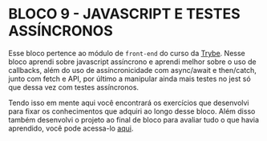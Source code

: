 # BLOCO 9 - JAVASCRIPT E TESTES ASSÍNCRONOS

Esse bloco pertence ao módulo de `front-end` do curso da [Trybe](https://www.betrybe.com/). Nesse bloco aprendi sobre javascript assíncrono e aprendi melhor sobre o uso de callbacks, além do uso de assíncronicidade com async/await e then/catch, junto com fetch e API, por último a manipular ainda mais testes no jest só que dessa vez com testes assíncronos.

Tendo isso em mente aqui você encontrará os exercí­cios que desenvolvi para fixar os conhecimentos que adquiri ao longo desse bloco. Além disso também desenvolvi o projeto ao final de bloco para avaliar tudo o que havia aprendido, você pode acessa-lo [aqui](https://github.com/tryber/sd-023-a-project-shopping-cart/pull/194).
